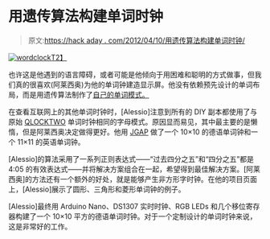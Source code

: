 # 用遗传算法构建单词时钟

> 原文:[https://hack aday . com/2012/04/10/用遗传算法构建单词时钟/](https://hackaday.com/2012/04/10/building-a-word-clock-with-genetic-algorithms/)

[![](../Images/6c12036ab8dbcb7aec3d0342a130bb66.png "wordclock")T2】](http://hackaday.com/wp-content/uploads/2012/04/wordclock1.png)

也许这是他遇到的语言障碍，或者可能是他倾向于用困难和聪明的方式做事，但我们真的很喜欢(阿莱西奥)为他的单词钟建造显示屏。他没有依赖预先设计的单词布局，而是用遗传算法制作了[自己的单词模式。](//miniaturegiantspacehamster.blogspot.com/2011/03/building-word-clock-part-1-genetic.html)

在查看互联网上的其他单词时钟时，[Alessio]注意到所有的 DIY 副本都使用了与原始 [QLOCKTWO](http://www.qlocktwo.com/) 单词时钟相同的字母模式。原因显而易见，其中最主要的是懒惰，但是阿莱西奥决定做得更好。他用 [JGAP](http://jgap.sourceforge.net/) 做了一个 10×10 的德语单词钟和一个 11×11 的英语单词钟。

[Alessio]的算法采用了一系列正则表达式——“过去四分之五”和“四分之五”都是 4:05 的有效表达式——并将解决方案组合在一起，希望得到最佳解决方案。[阿莱西奥]的方法还有一个额外的好处，就是能够产生非方形字时钟。在他的项目页面上，[Alessio]展示了圆形、三角形和菱形单词钟的例子。

[Alessio]最终用 Arduino Nano、DS1307 实时时钟、RGB LEDs 和几个移位寄存器构建了一个 10×10 平方的德语单词时钟。对于一个定制设计的单词时钟来说，这是非常好的工作。